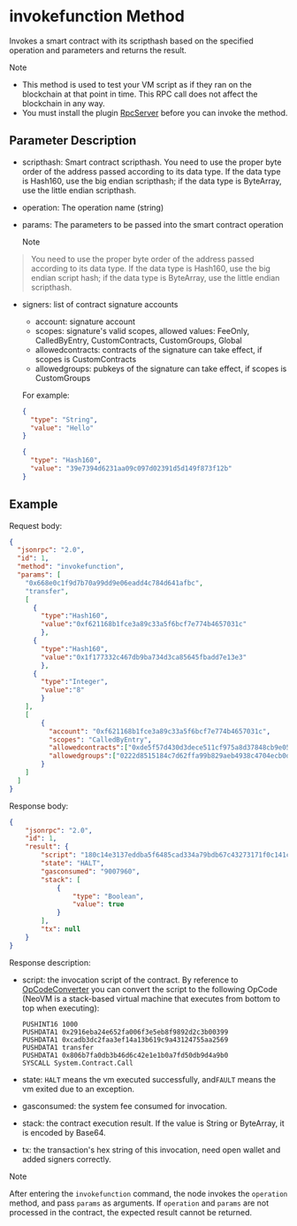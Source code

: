﻿# invokefunction Method

Invokes a smart contract with its scripthash based on the specified operation and parameters and returns the result.

> [!Note]
>
> - This method is used to test your VM script as if they ran on the blockchain at that point in time. This RPC call does not affect the blockchain in any way.
> - You must install the plugin [RpcServer](https://github.com/neo-project/neo-modules/releases) before you can invoke the method.

## Parameter Description

* scripthash: Smart contract scripthash. You need to use the proper byte order of the address passed according to its data type. If the data type is Hash160, use the big endian scripthash; if the data type is ByteArray, use the little endian scripthash.

* operation: The operation name (string)

* params: The parameters to be passed into the smart contract operation

  > [!Note]
>
  > You need to use the proper byte order of the address passed according to its data type. If the data type is Hash160, use the big endian script hash; if the data type is ByteArray, use the little endian scripthash.

* signers: list of contract signature accounts
  * account: signature account
  * scopes: signature's valid scopes, allowed values: FeeOnly, CalledByEntry, CustomContracts, CustomGroups, Global
  * allowedcontracts: contracts of the signature can take effect, if scopes is CustomContracts
  * allowedgroups: pubkeys of the signature can take effect, if scopes is CustomGroups
  

  For example:

    ```json
    {
      "type": "String",
      "value": "Hello"
    }
    ```

    ```json
    {
      "type": "Hash160",
      "value": "39e7394d6231aa09c097d02391d5d149f873f12b"
    }
    ```

## Example

Request body:

```json
{
  "jsonrpc": "2.0",
  "id": 1,
  "method": "invokefunction",
  "params": [
    "0x668e0c1f9d7b70a99dd9e06eadd4c784d641afbc",
    "transfer",
    [
      {
        "type":"Hash160",
        "value":"0xf621168b1fce3a89c33a5f6bcf7e774b4657031c"
        },
      {
        "type":"Hash160",
        "value":"0x1f177332c467db9ba734d3ca85645fbadd7e13e3"
        },
      {
        "type":"Integer",
        "value":"8"
        }        
    ],
    [
        {
          "account": "0xf621168b1fce3a89c33a5f6bcf7e774b4657031c",
          "scopes": "CalledByEntry",
          "allowedcontracts":["0xde5f57d430d3dece511cf975a8d37848cb9e0525","0x1f177332c467db9ba734d3ca85645fbadd7e13e3"],
          "allowedgroups":["0222d8515184c7d62ffa99b829aeb4938c4704ecb0dd7e340e842e9df121826343"]
        }
    ]
  ]
}
```

Response body:

```json
{
    "jsonrpc": "2.0",
    "id": 1,
    "result": {
        "script": "180c14e3137eddba5f6485cad334a79bdb67c43273171f0c141c0357464b777ecf6b5f3ac3893ace1f8b1621f613c00c087472616e736665720c14bcaf41d684c7d4ad6ee0d99da9707b9d1f0c8e6641627d5b52",
        "state": "HALT",
        "gasconsumed": "9007960",
        "stack": [
            {
                "type": "Boolean",
                "value": true
            }
        ],
        "tx": null
    }
}
```

Response description:

- script: the invocation script of the contract. By reference to [OpCodeConverter](https://github.com/chenzhitong/OpCodeConverter) you can convert the script to the following OpCode (NeoVM is a stack-based virtual machine that executes from bottom to top when executing):

  ```
  PUSHINT16 1000
  PUSHDATA1 0x2916eba24e652fa006f3e5eb8f9892d2c3b00399
  PUSHDATA1 0xcadb3dc2faa3ef14a13b619c9a43124755aa2569
  PUSHDATA1 transfer
  PUSHDATA1 0x806b7fa0db3b46d6c42e1e1b0a7fd50db9d4a9b0
  SYSCALL System.Contract.Call
  ```

- state:  `HALT` means the vm executed successfully, and`FAULT` means the vm exited due to an exception. 

- gasconsumed: the system fee consumed for invocation.

- stack: the contract execution result. If the value is String or ByteArray, it is encoded by Base64.

- tx: the transaction's hex string of this invocation, need open wallet and added signers correctly.
> [!Note]
>
> After entering the `invokefunction` command,  the node invokes the `operation` method, and pass `params` as arguments. If `operation` and `params` are not processed in the contract, the expected result cannot be returned.

